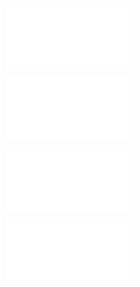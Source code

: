 ![@](steps/file.761b6efc.md)

![@](steps/_.57726d9b.md)

![@](steps/file.590669fe.md)

![@](steps/Please%20read%20through%20MenuManagerConcept.test.ts%20and%20consider%20what%20parts%20of%20the%20file%20that%20can%20be%20cleaned%20up.984b9ab5.md)